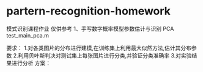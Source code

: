 # partern-recognition-homework
模式识别课程作业 仅供参考
1、手写数字概率模型参数估计与识别
PCA test_main_pca.m

要求：
1.对各类图片的分布进行建模,在训练集上利用最大似然方法,估计其分布参数
2.利用贝叶斯判决对测试集上每张图片进行分类,并验证分类准确率
3.对实验结果进行分析
方案：


